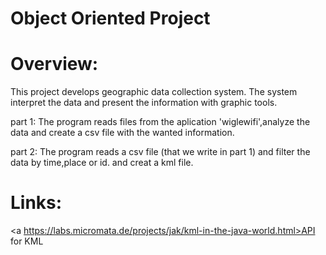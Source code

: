 # Object Oriented Project

# Overview:
This project develops geographic data collection system. The system interpret the data and present the information with graphic tools.

part 1: The program reads files from the aplication 'wiglewifi',analyze the data and create a csv file with the wanted information.

part 2: The program reads a csv file (that we write in part 1) and filter the data by time,place or id. and creat a kml file.

# Links:
<a https://labs.micromata.de/projects/jak/kml-in-the-java-world.html>API for KML</a>

